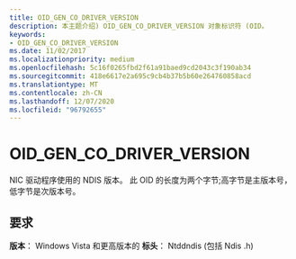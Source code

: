 ```yaml
---
title: OID_GEN_CO_DRIVER_VERSION
description: 本主题介绍) OID_GEN_CO_DRIVER_VERSION 对象标识符 (OID。
keywords:
- OID_GEN_CO_DRIVER_VERSION
ms.date: 11/02/2017
ms.localizationpriority: medium
ms.openlocfilehash: 5c16f0265fbd2f61a91baed9cd2043c3f190ab34
ms.sourcegitcommit: 418e6617e2a695c9cb4b37b5b60e264760858acd
ms.translationtype: MT
ms.contentlocale: zh-CN
ms.lasthandoff: 12/07/2020
ms.locfileid: "96792655"
---
```

# <a name="oid_gen_co_driver_version"></a>OID_GEN_CO_DRIVER_VERSION

NIC 驱动程序使用的 NDIS 版本。 此 OID 的长度为两个字节;高字节是主版本号，低字节是次版本号。

## <a name="requirements"></a>要求

**版本**： Windows Vista 和更高版本的 **标头**： Ntddndis (包括 Ndis .h) 

